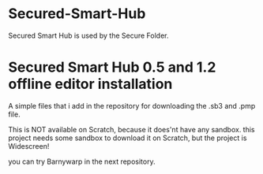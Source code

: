 # Secured-Smart-Hub
Secured Smart Hub is used by the Secure Folder.

# Secured Smart Hub 0.5 and 1.2 offline editor installation
A simple files that i add in the repository for downloading the .sb3 and .pmp file.

This is NOT available on Scratch, because it does'nt have any sandbox. this project needs some sandbox to download it on Scratch, but the project is Widescreen!

you can try Barnywarp in the next repository.
